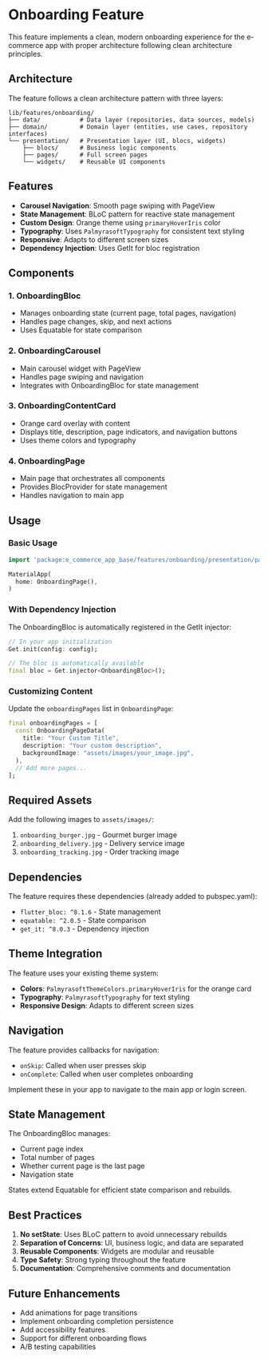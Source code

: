 # Onboarding Feature

This feature implements a clean, modern onboarding experience for the e-commerce app with proper architecture following clean architecture principles.

## Architecture

The feature follows a clean architecture pattern with three layers:

```
lib/features/onboarding/
├── data/           # Data layer (repositories, data sources, models)
├── domain/         # Domain layer (entities, use cases, repository interfaces)
└── presentation/   # Presentation layer (UI, blocs, widgets)
    ├── blocs/      # Business logic components
    ├── pages/      # Full screen pages
    └── widgets/    # Reusable UI components
```

## Features

- **Carousel Navigation**: Smooth page swiping with PageView
- **State Management**: BLoC pattern for reactive state management
- **Custom Design**: Orange theme using `primaryHoverIris` color
- **Typography**: Uses `PalmyrasoftTypography` for consistent text styling
- **Responsive**: Adapts to different screen sizes
- **Dependency Injection**: Uses GetIt for bloc registration

## Components

### 1. OnboardingBloc
- Manages onboarding state (current page, total pages, navigation)
- Handles page changes, skip, and next actions
- Uses Equatable for state comparison

### 2. OnboardingCarousel
- Main carousel widget with PageView
- Handles page swiping and navigation
- Integrates with OnboardingBloc for state management

### 3. OnboardingContentCard
- Orange card overlay with content
- Displays title, description, page indicators, and navigation buttons
- Uses theme colors and typography

### 4. OnboardingPage
- Main page that orchestrates all components
- Provides BlocProvider for state management
- Handles navigation to main app

## Usage

### Basic Usage

```dart
import 'package:e_commerce_app_base/features/onboarding/presentation/pages/onboarding_page.dart';

MaterialApp(
  home: OnboardingPage(),
)
```

### With Dependency Injection

The OnboardingBloc is automatically registered in the GetIt injector:

```dart
// In your app initialization
Get.init(config: config);

// The bloc is automatically available
final bloc = Get.injector<OnboardingBloc>();
```

### Customizing Content

Update the `onboardingPages` list in `OnboardingPage`:

```dart
final onboardingPages = [
  const OnboardingPageData(
    title: "Your Custom Title",
    description: "Your custom description",
    backgroundImage: "assets/images/your_image.jpg",
  ),
  // Add more pages...
];
```

## Required Assets

Add the following images to `assets/images/`:

1. `onboarding_burger.jpg` - Gourmet burger image
2. `onboarding_delivery.jpg` - Delivery service image  
3. `onboarding_tracking.jpg` - Order tracking image

## Dependencies

The feature requires these dependencies (already added to pubspec.yaml):

- `flutter_bloc: ^8.1.6` - State management
- `equatable: ^2.0.5` - State comparison
- `get_it: ^8.0.3` - Dependency injection

## Theme Integration

The feature uses your existing theme system:

- **Colors**: `PalmyrasoftThemeColors.primaryHoverIris` for the orange card
- **Typography**: `PalmyrasoftTypography` for text styling
- **Responsive Design**: Adapts to different screen sizes

## Navigation

The feature provides callbacks for navigation:

- `onSkip`: Called when user presses skip
- `onComplete`: Called when user completes onboarding

Implement these in your app to navigate to the main app or login screen.

## State Management

The OnboardingBloc manages:

- Current page index
- Total number of pages
- Whether current page is the last page
- Navigation state

States extend Equatable for efficient state comparison and rebuilds.

## Best Practices

1. **No setState**: Uses BLoC pattern to avoid unnecessary rebuilds
2. **Separation of Concerns**: UI, business logic, and data are separated
3. **Reusable Components**: Widgets are modular and reusable
4. **Type Safety**: Strong typing throughout the feature
5. **Documentation**: Comprehensive comments and documentation

## Future Enhancements

- Add animations for page transitions
- Implement onboarding completion persistence
- Add accessibility features
- Support for different onboarding flows
- A/B testing capabilities 